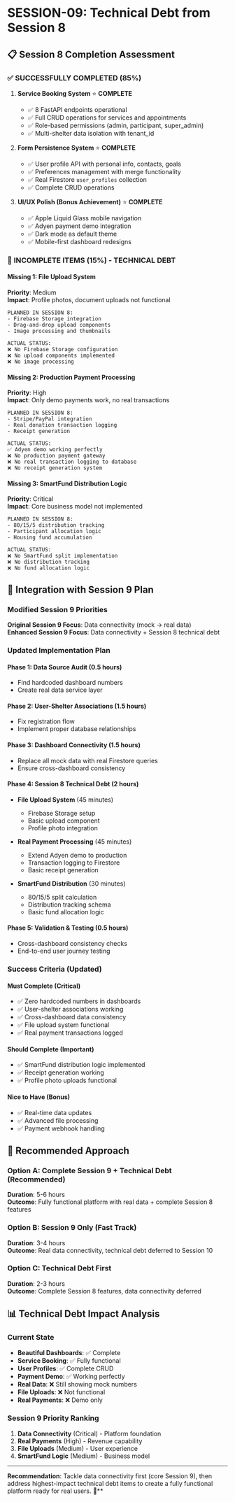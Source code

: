# SESSION-09: Technical Debt from Session 8

## 📋 **Session 8 Completion Assessment**

### ✅ **SUCCESSFULLY COMPLETED (85%)**

1. **Service Booking System** ⭐ **COMPLETE**
   - ✅ 8 FastAPI endpoints operational
   - ✅ Full CRUD operations for services and appointments
   - ✅ Role-based permissions (admin, participant, super_admin)
   - ✅ Multi-shelter data isolation with tenant_id

2. **Form Persistence System** ⭐ **COMPLETE**
   - ✅ User profile API with personal info, contacts, goals
   - ✅ Preferences management with merge functionality
   - ✅ Real Firestore `user_profiles` collection
   - ✅ Complete CRUD operations

3. **UI/UX Polish (Bonus Achievement)** ⭐ **COMPLETE**
   - ✅ Apple Liquid Glass mobile navigation
   - ✅ Adyen payment demo integration
   - ✅ Dark mode as default theme
   - ✅ Mobile-first dashboard redesigns

### 🔴 **INCOMPLETE ITEMS (15%) - TECHNICAL DEBT**

#### **Missing 1: File Upload System**
**Priority**: Medium  
**Impact**: Profile photos, document uploads not functional

```
PLANNED IN SESSION 8:
- Firebase Storage integration
- Drag-and-drop upload components
- Image processing and thumbnails

ACTUAL STATUS:
❌ No Firebase Storage configuration
❌ No upload components implemented
❌ No image processing
```

#### **Missing 2: Production Payment Processing**
**Priority**: High  
**Impact**: Only demo payments work, no real transactions

```
PLANNED IN SESSION 8:
- Stripe/PayPal integration
- Real donation transaction logging
- Receipt generation

ACTUAL STATUS:
✅ Adyen demo working perfectly
❌ No production payment gateway
❌ No real transaction logging to database
❌ No receipt generation system
```

#### **Missing 3: SmartFund Distribution Logic**
**Priority**: Critical  
**Impact**: Core business model not implemented

```
PLANNED IN SESSION 8:
- 80/15/5 distribution tracking
- Participant allocation logic
- Housing fund accumulation

ACTUAL STATUS:
❌ No SmartFund split implementation
❌ No distribution tracking
❌ No fund allocation logic
```

## 🔄 **Integration with Session 9 Plan**

### **Modified Session 9 Priorities**

**Original Session 9 Focus**: Data connectivity (mock → real data)  
**Enhanced Session 9 Focus**: Data connectivity + Session 8 technical debt

### **Updated Implementation Plan**

#### **Phase 1: Data Source Audit (0.5 hours)**
- Find hardcoded dashboard numbers
- Create real data service layer

#### **Phase 2: User-Shelter Associations (1.5 hours)**
- Fix registration flow
- Implement proper database relationships

#### **Phase 3: Dashboard Connectivity (1.5 hours)**
- Replace all mock data with real Firestore queries
- Ensure cross-dashboard consistency

#### **Phase 4: Session 8 Technical Debt (2 hours)**
- **File Upload System** (45 minutes)
  - Firebase Storage setup
  - Basic upload component
  - Profile photo integration

- **Real Payment Processing** (45 minutes)
  - Extend Adyen demo to production
  - Transaction logging to Firestore
  - Basic receipt generation

- **SmartFund Distribution** (30 minutes)
  - 80/15/5 split calculation
  - Distribution tracking schema
  - Basic fund allocation logic

#### **Phase 5: Validation & Testing (0.5 hours)**
- Cross-dashboard consistency checks
- End-to-end user journey testing

### **Success Criteria (Updated)**

#### **Must Complete (Critical)**
- ✅ Zero hardcoded numbers in dashboards
- ✅ User-shelter associations working
- ✅ Cross-dashboard data consistency
- ✅ File upload system functional
- ✅ Real payment transactions logged

#### **Should Complete (Important)**
- ✅ SmartFund distribution logic implemented
- ✅ Receipt generation working
- ✅ Profile photo uploads functional

#### **Nice to Have (Bonus)**
- ✅ Real-time data updates
- ✅ Advanced file processing
- ✅ Payment webhook handling

## 🎯 **Recommended Approach**

### **Option A: Complete Session 9 + Technical Debt (Recommended)**
**Duration**: 5-6 hours  
**Outcome**: Fully functional platform with real data + complete Session 8 features

### **Option B: Session 9 Only (Fast Track)**
**Duration**: 3-4 hours  
**Outcome**: Real data connectivity, technical debt deferred to Session 10

### **Option C: Technical Debt First**
**Duration**: 2-3 hours  
**Outcome**: Complete Session 8 features, data connectivity deferred

## 📊 **Technical Debt Impact Analysis**

### **Current State**
- **Beautiful Dashboards**: ✅ Complete
- **Service Booking**: ✅ Fully functional
- **User Profiles**: ✅ Complete CRUD
- **Payment Demo**: ✅ Working perfectly
- **Real Data**: ❌ Still showing mock numbers
- **File Uploads**: ❌ Not functional
- **Real Payments**: ❌ Demo only

### **Session 9 Priority Ranking**
1. **Data Connectivity** (Critical) - Platform foundation
2. **Real Payments** (High) - Revenue capability
3. **File Uploads** (Medium) - User experience
4. **SmartFund Logic** (Medium) - Business model

---

**Recommendation**: Tackle data connectivity first (core Session 9), then address highest-impact technical debt items to create a fully functional platform ready for real users. 🚀**

